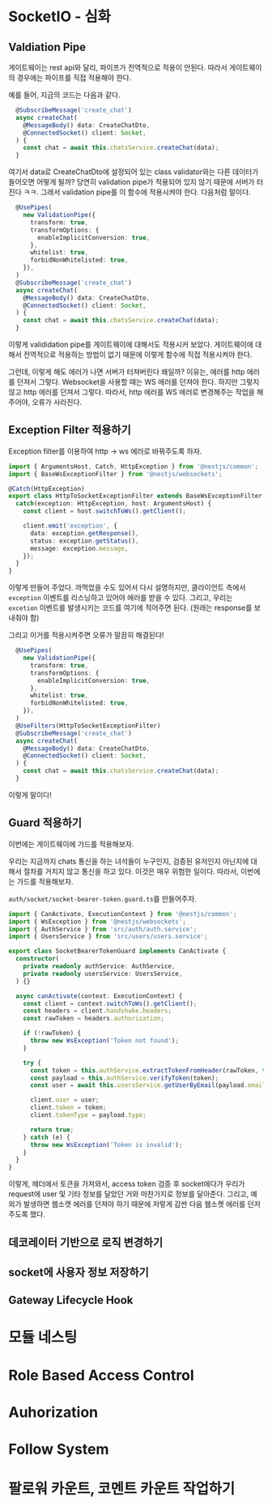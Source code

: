 # SocketIO - 심화

## Valdiation Pipe

게이트웨이는 rest api와 달리, 파이프가 전역적으로 적용이 안된다. 따라서 게이트웨이의 경우에는 파이프를 직접 적용해야 한다.

예를 들어, 지금의 코드는 다음과 같다.

```ts
  @SubscribeMessage('create_chat')
  async createChat(
    @MessageBody() data: CreateChatDto,
    @ConnectedSocket() client: Socket,
  ) {
    const chat = await this.chatsService.createChat(data);
  }
```

여기서 data로 CreateChatDto에 설정되어 있는 class validator와는 다른 데이터가 들어오면 어떻게 될까? 당연히 validation pipe가 적용되어 있지 않기 때문에 서버가 터진다 ㅋㅋ. 그래서 validation pipe를 이 함수에 적용시켜야 한다. 다음처럼 말이다.

```ts
  @UsePipes(
    new ValidationPipe({
      transform: true,
      transformOptions: {
        enableImplicitConversion: true,
      },
      whitelist: true,
      forbidNonWhitelisted: true,
    }),
  )
  @SubscribeMessage('create_chat')
  async createChat(
    @MessageBody() data: CreateChatDto,
    @ConnectedSocket() client: Socket,
  ) {
    const chat = await this.chatsService.createChat(data);
  }
```

이렇게 valididation pipe를 게이트웨이에 대해서도 적용시커 보았다. 게이트웨이에 대해서 전역적으로 적용하는 방법이 없기 때문에 이렇게 함수에 직접 적용시켜야 한다.

그런데, 이렇게 해도 에러가 나면 서버가 터져버린다 왜일까?
이유는, 에러를 http 에러를 던져서 그렇다. Websocket을 사용할 때는 WS 에러를 던져야 한다. 하지만 그렇지 않고 http 에러를 던져서 그렇다. 따라서, http 에러를 WS 에러로 변경해주는 작업을 해주어야, 오류가 사라진다.

## Exception Filter 적용하기

Exception filter를 이용하여 http -> ws 에러로 바꿔주도록 하자.

```ts
import { ArgumentsHost, Catch, HttpException } from '@nestjs/common';
import { BaseWsExceptionFilter } from '@nestjs/websockets';

@Catch(HttpException)
export class HttpToSocketExceptionFilter extends BaseWsExceptionFilter {
  catch(exception: HttpException, host: ArgumentsHost) {
    const client = host.switchToWs().getClient();

    client.emit('exception', {
      data: exception.getResponse(),
      status: exception.getStatus(),
      message: exception.message,
    });
  }
}
```

이렇게 만들어 주었다. 까먹었을 수도 있어서 다시 설명하지만, 클라이언트 측에서 `exception` 이벤트를 리스닝하고 있어야 에러를 받을 수 있다. 그리고, 우리는 `excetion` 이벤트를 발생시키는 코드를 여기에 적어주면 된다. (원래는 response를 보내줘야 함)

그리고 이거를 적용시켜주면 오류가 말끔히 해결된다!

```ts
  @UsePipes(
    new ValidationPipe({
      transform: true,
      transformOptions: {
        enableImplicitConversion: true,
      },
      whitelist: true,
      forbidNonWhitelisted: true,
    }),
  )
  @UseFilters(HttpToSocketExceptionFilter)
  @SubscribeMessage('create_chat')
  async createChat(
    @MessageBody() data: CreateChatDto,
    @ConnectedSocket() client: Socket,
  ) {
    const chat = await this.chatsService.createChat(data);
  }
```

이렇게 말이다!

## Guard 적용하기

이번에는 게이트웨이에 가드를 적용해보자.

우리는 지금까지 chats 통신을 하는 녀석들이 누구인지, 검증된 유저인지 아닌지에 대해서 절차를 거치지 않고 통신을 하고 있다. 이것은 매우 위험한 일이다. 따라서, 이번에는 가드를 적용해보자.

`auth/socket/socket-bearer-token.guard.ts`를 만들어주자.

```ts
import { CanActivate, ExecutionContext } from '@nestjs/common';
import { WsException } from '@nestjs/websockets';
import { AuthService } from 'src/auth/auth.service';
import { UsersService } from 'src/users/users.service';

export class SocketBearerTokenGuard implements CanActivate {
  constructor(
    private readonly authService: AuthService,
    private readonly usersService: UsersService,
  ) {}

  async canActivate(context: ExecutionContext) {
    const client = context.switchToWs().getClient();
    const headers = client.handshake.headers;
    const rawToken = headers.authorization;

    if (!rawToken) {
      throw new WsException('Token not found');
    }

    try {
      const token = this.authService.extractTokenFromHeader(rawToken, true);
      const payload = this.authService.verifyToken(token);
      const user = await this.usersService.getUserByEmail(payload.email);

      client.user = user;
      client.token = token;
      client.tokenType = payload.type;

      return true;
    } catch (e) {
      throw new WsException('Token is invalid');
    }
  }
}
```

이렇게, 헤더에서 토큰을 가져와서, access token 검증 후 socket에다가 우리가 request에 user 및 기타 정보를 달았던 거와 마찬가지로 정보를 달아준다. 그리고, 예외가 발생하면 웹소캣 에러를 던져야 하기 때문에 저렇게 감싼 다음 웹소켓 에러를 던저주도록 했다.

## 데코레이터 기반으로 로직 변경하기

## socket에 사용자 정보 저장하기

## Gateway Lifecycle Hook

# 모듈 네스팅

# Role Based Access Control

# Auhorization

# Follow System

# 팔로워 카운트, 코멘트 카운트 작업하기

